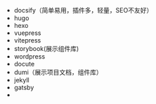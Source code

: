 - docsify（简单易用，插件多，轻量，SEO不友好）
- hugo
- hexo
- vuepress
- vitepress
- storybook(展示组件库)
- wordpress
- docute
- dumi（展示项目文档，组件库）
- jekyll
- gatsby
- 